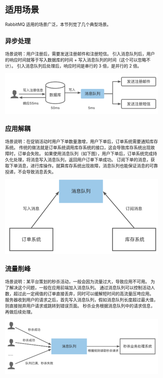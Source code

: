 # 适用场景

RabbitMQ 适用的场景广泛，本节列觉了几个典型场景。

## 异步处理

场景说明：用户注册后，需要发送注册邮件和注册短信。
引入消息队列后，用户的响应时间就等于写入数据库的时间 + 写入消息队列的时间（这个可以忽略不计）。
引入消息队列后处理后，响应时间是串行的 3 倍，是并行的 2 倍。

![异步处理](../images/scenario01.png)

## 应用解耦

场景说明：在促销活动时用户下单数量激增，用户下单后，订单系统需要通知库存系统。
传统的做法就是订单系统调用库存系统的接口，这会导致库存系统出现故障时，订单会失败。
如果使用消息队列（如下图），用户下单后，订单系统完成持久化处理，将消息写入消息队列，返回用户订单下单成功。
订阅下单的消息，获取下单消息，进行库操作。就算库存系统出现故障，消息队列也能保证消息的可靠投递，不会导致消息丢失。

![应用解耦](../images/scenario02.png)

## 流量削峰

场景说明：某平台策划的秒杀活动，一般会因为流量过大，导致应用不可用。
为了解决这个问题，一般在应用前端加入消息队列。
通过消息队列可以控制活动人数，超过此一定阀值的订单直接丢弃，同时可以缓解短时间的高流量压垮应用。
服务器收到用户的请求之后，首先写入消息队列，假如消息队列长度超过最大值，则直接抛弃用户请求或跳转到错误页面。
秒杀业务根据消息队列中的请求信息，再做后续处理。

![流量削峰](../images/scenario03.png)
